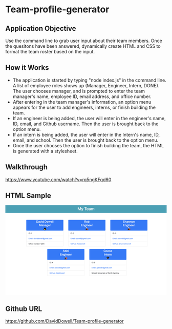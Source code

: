 # Team-profile-generator

## Application Objective

Use the command line to grab user input about their team members. Once the quesitons have been answered, dynamically create HTML and CSS to format the team roster based on the input.

## How it Works

* The application is started by typing "node index.js" in the command line. A list of employee roles shows up (Manager, Engineer, Intern, DONE). The user chooses manager, and is prompted to enter the team manager's name, employee ID, email address, and office number.
* After entering in the team manager's information, an option menu appears for the user to add engineers, interns, or finish building the team.
* If an engineer is being added, the user will enter in the engineer's name, ID, email, and Github username. Then the user is brought back to the option menu.
* If an intern is being added, the user will enter in the Intern's name, ID, email, and school. Then the user is brought back to the option menu.
* Once the user chooses the option to finish building the team, the HTML is generated with a stylesheet.

## Walkthrough

https://www.youtube.com/watch?v=rq5ngKFqd60

## HTML Sample

![](img/Screen%20Shot%202022-10-04%20at%209.12.44%20PM.png)

## Github URL

https://github.com/DavidDowell/Team-profile-generator